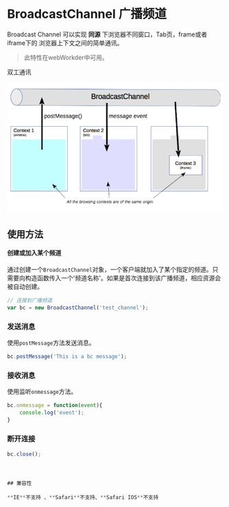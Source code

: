 # BroadcastChannel 广播频道

Broadcast Channel 可以实现 **同源** 下浏览器不同窗口，Tab页，frame或者iframe下的 浏览器上下文之间的简单通讯。

> 此特性在webWorkder中可用。

双工通讯

![image-20210625181534981](..\images\image-20210625181534981.png)

## 使用方法

#### 创建或加入某个频道

通过创建一个`BroadcastChannel`对象，一个客户端就加入了某个指定的频道。只需要向构造函数传入一个'频道名称'。如果是首次连接到该广播频道，相应资源会被自动创建。

```javascript
// 连接到广播频道
var bc = new BroadcastChannel('test_channel');
```

### 发送消息

使用`postMessage`方法发送消息。

```javascript
bc.postMessage('This is a bc message');
```

### 接收消息

使用监听`onmessage`方法。

```javascript
bc.onmessage = function(event){
    console.log('event');
}
```

### 断开连接

```javascript
bc.close();



## 兼容性

**IE**不支持 、**Safari**不支持、**Safari IOS**不支持



